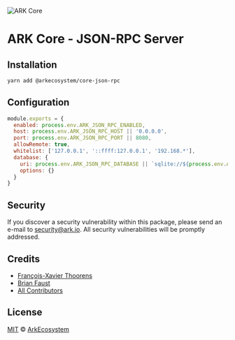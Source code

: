 ![ARK Core](https://i.imgur.com/1aP6F2o.png)

# ARK Core - JSON-RPC Server

## Installation

```bash
yarn add @arkecosystem/core-json-rpc
```

## Configuration

```js
module.exports = {
  enabled: process.env.ARK_JSON_RPC_ENABLED,
  host: process.env.ARK_JSON_RPC_HOST || '0.0.0.0',
  port: process.env.ARK_JSON_RPC_PORT || 8080,
  allowRemote: true,
  whitelist: ['127.0.0.1', '::ffff:127.0.0.1', '192.168.*'],
  database: {
    uri: process.env.ARK_JSON_RPC_DATABASE || `sqlite://${process.env.ARK_PATH_DATA}/database/json-rpc.sqlite`,
    options: {}
  }
}
```

## Security

If you discover a security vulnerability within this package, please send an e-mail to security@ark.io. All security vulnerabilities will be promptly addressed.

## Credits

- [François-Xavier Thoorens](https://github.com/fix)
- [Brian Faust](https://github.com/faustbrian)
- [All Contributors](../../../../contributors)

## License

[MIT](LICENSE) © [ArkEcosystem](https://ark.io)
